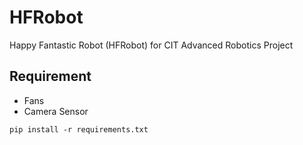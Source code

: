 # HFRobot
Happy Fantastic Robot (HFRobot) for CIT Advanced Robotics Project

## Requirement

* Fans
* Camera Sensor

```
pip install -r requirements.txt
```
